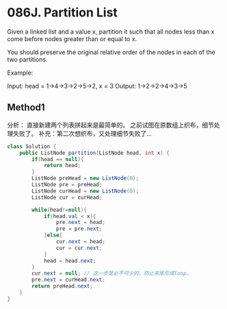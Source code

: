 # 086J. Partition List

Given a linked list and a value x, partition it such that all nodes less than x come before nodes greater than or equal to x.

You should preserve the original relative order of the nodes in each of the two partitions.

Example:

Input: head = 1->4->3->2->5->2, x = 3
Output: 1->2->2->4->3->5



## Method1
分析：
直接新建两个列表拼起来是最简单的。
之前试图在原数组上织布，细节处理失败了。
补充：第二次想织布，又处理细节失败了...

```Java
class Solution {
    public ListNode partition(ListNode head, int x) {
        if(head == null){
            return head;
        }
        ListNode preHead = new ListNode(0);
        ListNode pre = preHead;
        ListNode curHead = new ListNode(0);
        ListNode cur = curHead;

        while(head!=null){
            if(head.val < x){
                pre.next = head;
                pre = pre.next;
            }else{
                cur.next = head;
                cur = cur.next;
            }
            head = head.next;
        }
        cur.next = null; // 这一步是必不可少的，防止末尾形成loop。
        pre.next = curHead.next;
        return preHead.next;
    }
}
```
